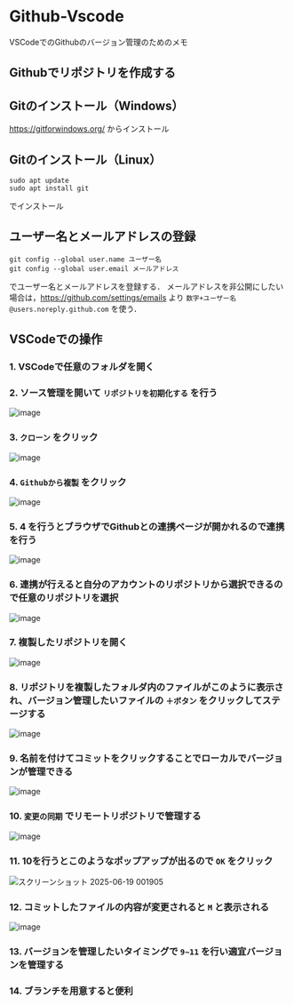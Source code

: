 # Github-Vscode
VSCodeでのGithubのバージョン管理のためのメモ

## Githubでリポジトリを作成する

## Gitのインストール（Windows）
https://gitforwindows.org/ からインストール

## Gitのインストール（Linux）
```
sudo apt update
sudo apt install git
```
でインストール

## ユーザー名とメールアドレスの登録
```
git config --global user.name ユーザー名
git config --global user.email メールアドレス
```
でユーザー名とメールアドレスを登録する．
メールアドレスを非公開にしたい場合は，https://github.com/settings/emails より ```数字+ユーザー名@users.noreply.github.com``` を使う．

## VSCodeでの操作
### 1. VSCodeで任意のフォルダを開く
### 2. ソース管理を開いて ```リポジトリを初期化する``` を行う
  ![image](https://github.com/user-attachments/assets/72a0f321-e3dd-4da8-9e4d-5f485c89bfe7)
### 3. ```クローン``` をクリック
  ![image](https://github.com/user-attachments/assets/1d2609e4-0236-4607-b7dc-bf36bb646eb9)
### 4. ```Githubから複製``` をクリック
  ![image](https://github.com/user-attachments/assets/10a59046-f3bc-4b1e-954f-2c0228ff8e3d)
### 5. 4 を行うとブラウザでGithubとの連携ページが開かれるので連携を行う
  ![image](https://github.com/user-attachments/assets/a5313004-40b7-49d4-adb3-0b7c3ab71e9f)
### 6. 連携が行えると自分のアカウントのリポジトリから選択できるので任意のリポジトリを選択
  ![image](https://github.com/user-attachments/assets/1967cfd4-1415-4933-a19f-edd454a4edb7)
### 7. 複製したリポジトリを開く
  ![image](https://github.com/user-attachments/assets/ff5d972d-9f93-485a-90a3-68a5d309dc4e)
### 8. リポジトリを複製したフォルダ内のファイルがこのように表示され、バージョン管理したいファイルの ```＋ボタン``` をクリックしてステージする
  ![image](https://github.com/user-attachments/assets/7e41d9bd-0a36-47ce-8e27-d99eee6968f3)
### 9. 名前を付けてコミットをクリックすることでローカルでバージョンが管理できる
  ![image](https://github.com/user-attachments/assets/a30c10e8-29a9-46b4-9aea-f20a75b7ee03)
### 10. ```変更の同期``` でリモートリポジトリで管理する
  ![image](https://github.com/user-attachments/assets/c77c382b-7179-44e9-9586-b9debb9058b1)
### 11. 10を行うとこのようなポップアップが出るので ```OK``` をクリック
  ![スクリーンショット 2025-06-19 001905](https://github.com/user-attachments/assets/faba748a-5daf-4fd2-9a0f-738a6b0290bc)
### 12. コミットしたファイルの内容が変更されると ```M``` と表示される
  ![image](https://github.com/user-attachments/assets/c50f482c-6aec-461f-8d91-c06bc775e7c0)
### 13. バージョンを管理したいタイミングで ```9~11``` を行い適宜バージョンを管理する
### 14. ブランチを用意すると便利
